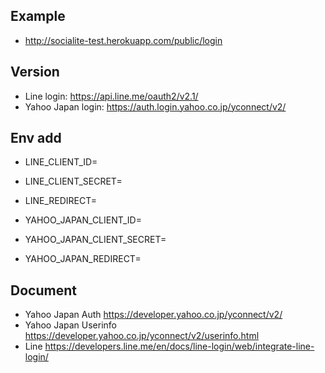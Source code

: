 ## Example
- http://socialite-test.herokuapp.com/public/login

## Version
- Line login: https://api.line.me/oauth2/v2.1/
- Yahoo Japan login: https://auth.login.yahoo.co.jp/yconnect/v2/

## Env add
- LINE_CLIENT_ID=
- LINE_CLIENT_SECRET=
- LINE_REDIRECT=

- YAHOO_JAPAN_CLIENT_ID=
- YAHOO_JAPAN_CLIENT_SECRET=
- YAHOO_JAPAN_REDIRECT=

## Document
- Yahoo Japan Auth https://developer.yahoo.co.jp/yconnect/v2/
- Yahoo Japan Userinfo https://developer.yahoo.co.jp/yconnect/v2/userinfo.html
- Line https://developers.line.me/en/docs/line-login/web/integrate-line-login/
